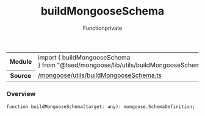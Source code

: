 
<header class="symbol-info-header"><h1 id="buildmongooseschema">buildMongooseSchema</h1><label class="symbol-info-type-label function">Function</label><label class="api-type-label private" title="private">private</label></header>
<!-- summary -->
<section class="symbol-info"><table class="is-full-width"><tbody><tr><th>Module</th><td><div class="lang-typescript"><span class="token keyword">import</span> { buildMongooseSchema }&nbsp;<span class="token keyword">from</span>&nbsp;<span class="token string">"@tsed/mongoose/lib/utils/buildMongooseSchema"</span></div></td></tr><tr><th>Source</th><td><a href="https://github.com/Romakita/ts-express-decorators/blob/v4.12.1/src//mongoose/utils/buildMongooseSchema.ts#L0-L0">/mongoose/utils/buildMongooseSchema.ts</a></td></tr></tbody></table></section>
<!-- overview -->


### Overview


<pre><code class="typescript-lang ">function <span class="token function">buildMongooseSchema</span><span class="token punctuation">(</span>target<span class="token punctuation">:</span> <span class="token keyword">any</span><span class="token punctuation">)</span><span class="token punctuation">:</span> mongoose.SchemaDefinition<span class="token punctuation">;</span></code></pre>


<!-- Parameters -->

<!-- Description -->

<!-- Members -->

